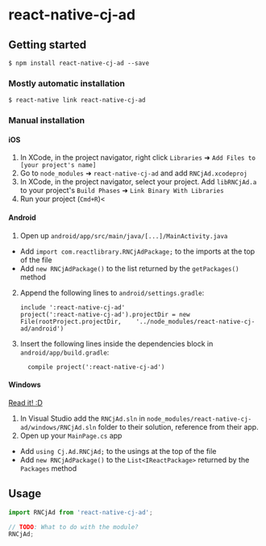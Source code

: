 
# react-native-cj-ad

## Getting started

`$ npm install react-native-cj-ad --save`

### Mostly automatic installation

`$ react-native link react-native-cj-ad`

### Manual installation


#### iOS

1. In XCode, in the project navigator, right click `Libraries` ➜ `Add Files to [your project's name]`
2. Go to `node_modules` ➜ `react-native-cj-ad` and add `RNCjAd.xcodeproj`
3. In XCode, in the project navigator, select your project. Add `libRNCjAd.a` to your project's `Build Phases` ➜ `Link Binary With Libraries`
4. Run your project (`Cmd+R`)<

#### Android

1. Open up `android/app/src/main/java/[...]/MainActivity.java`
  - Add `import com.reactlibrary.RNCjAdPackage;` to the imports at the top of the file
  - Add `new RNCjAdPackage()` to the list returned by the `getPackages()` method
2. Append the following lines to `android/settings.gradle`:
  	```
  	include ':react-native-cj-ad'
  	project(':react-native-cj-ad').projectDir = new File(rootProject.projectDir, 	'../node_modules/react-native-cj-ad/android')
  	```
3. Insert the following lines inside the dependencies block in `android/app/build.gradle`:
  	```
      compile project(':react-native-cj-ad')
  	```

#### Windows
[Read it! :D](https://github.com/ReactWindows/react-native)

1. In Visual Studio add the `RNCjAd.sln` in `node_modules/react-native-cj-ad/windows/RNCjAd.sln` folder to their solution, reference from their app.
2. Open up your `MainPage.cs` app
  - Add `using Cj.Ad.RNCjAd;` to the usings at the top of the file
  - Add `new RNCjAdPackage()` to the `List<IReactPackage>` returned by the `Packages` method


## Usage
```javascript
import RNCjAd from 'react-native-cj-ad';

// TODO: What to do with the module?
RNCjAd;
```
  